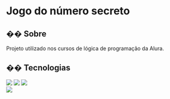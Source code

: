 <h1>Jogo do número secreto</h1>

<h2>�� Sobre</h2>
<p>Projeto utilizado nos cursos de lógica de programação da Alura.</p>

## �� Tecnologias
<div>
  <img src="https://img.shields.io/badge/HTML-239120?style=for-the-badge&logo=html5&logoColor=white">
  <img src="https://img.shields.io/badge/CSS-239120?&style=for-the-badge&logo=css3&logoColor=white">
  <img src="https://img.shields.io/badge/JavaScript-F7DF1E?style=for-the-badge&logo=javascript&logoColor=black">
</div>

<img src="[https://img.shields.io/badge/HTML-239120?style=for-the-badge&logo=html5&logoColor=white](https://pt.wikipedia.org/wiki/Go_%28linguagem_de_programa%C3%A7%C3%A3o%29#/media/Ficheiro:Go_Logo_Blue.svg)https://pt.wikipedia.org/wiki/Go_%28linguagem_de_programa%C3%A7%C3%A3o%29#/media/Ficheiro:Go_Logo_Blue.svg)https://pt.wikipedia.org/wiki/Go_%28linguagem_de_programa%C3%A7%C3%A3o%29#/media/Ficheiro:Go_Logo_Blue.svg)https://pt.wikipedia.org/wiki/Go_%28linguagem_de_programa%C3%A7%C3%A3o%29#/media/Ficheiro:Go_Logo_Blue.svg">

